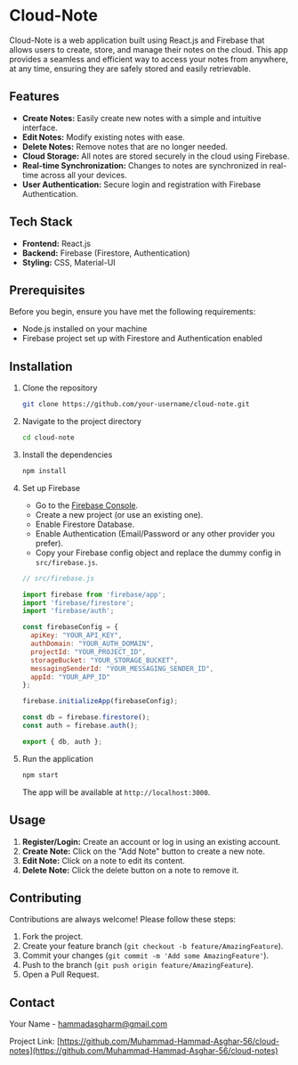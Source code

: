 # Cloud-Note

Cloud-Note is a web application built using React.js and Firebase that allows users to create, store, and manage their notes on the cloud. This app provides a seamless and efficient way to access your notes from anywhere, at any time, ensuring they are safely stored and easily retrievable.

## Features

- **Create Notes:** Easily create new notes with a simple and intuitive interface.
- **Edit Notes:** Modify existing notes with ease.
- **Delete Notes:** Remove notes that are no longer needed.
- **Cloud Storage:** All notes are stored securely in the cloud using Firebase.
- **Real-time Synchronization:** Changes to notes are synchronized in real-time across all your devices.
- **User Authentication:** Secure login and registration with Firebase Authentication.

## Tech Stack

- **Frontend:** React.js
- **Backend:** Firebase (Firestore, Authentication)
- **Styling:** CSS, Material-UI

## Prerequisites

Before you begin, ensure you have met the following requirements:

- Node.js installed on your machine
- Firebase project set up with Firestore and Authentication enabled

## Installation

1. Clone the repository

    ```bash
    git clone https://github.com/your-username/cloud-note.git
    ```

2. Navigate to the project directory

    ```bash
    cd cloud-note
    ```

3. Install the dependencies

    ```bash
    npm install
    ```

4. Set up Firebase

    - Go to the [Firebase Console](https://console.firebase.google.com/).
    - Create a new project (or use an existing one).
    - Enable Firestore Database.
    - Enable Authentication (Email/Password or any other provider you prefer).
    - Copy your Firebase config object and replace the dummy config in `src/firebase.js`.

    ```javascript
    // src/firebase.js

    import firebase from 'firebase/app';
    import 'firebase/firestore';
    import 'firebase/auth';

    const firebaseConfig = {
      apiKey: "YOUR_API_KEY",
      authDomain: "YOUR_AUTH_DOMAIN",
      projectId: "YOUR_PROJECT_ID",
      storageBucket: "YOUR_STORAGE_BUCKET",
      messagingSenderId: "YOUR_MESSAGING_SENDER_ID",
      appId: "YOUR_APP_ID"
    };

    firebase.initializeApp(firebaseConfig);

    const db = firebase.firestore();
    const auth = firebase.auth();

    export { db, auth };
    ```

5. Run the application

    ```bash
    npm start
    ```

    The app will be available at `http://localhost:3000`.

## Usage

1. **Register/Login:** Create an account or log in using an existing account.
2. **Create Note:** Click on the "Add Note" button to create a new note.
3. **Edit Note:** Click on a note to edit its content.
4. **Delete Note:** Click the delete button on a note to remove it.

## Contributing

Contributions are always welcome! Please follow these steps:

1. Fork the project.
2. Create your feature branch (`git checkout -b feature/AmazingFeature`).
3. Commit your changes (`git commit -m 'Add some AmazingFeature'`).
4. Push to the branch (`git push origin feature/AmazingFeature`).
5. Open a Pull Request.

## Contact

Your Name - [hammadasgharm@gmail.com](mailto:hammadasgharm@gmail.com)

Project Link: [https://github.com/Muhammad-Hammad-Asghar-56/cloud-notes](https://github.com/Muhammad-Hammad-Asghar-56/cloud-notes)
